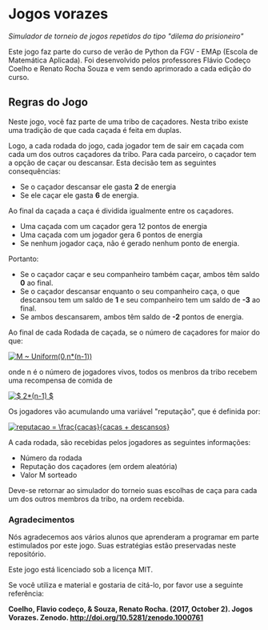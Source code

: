 # Jogos vorazes


*Simulador de torneio de jogos repetidos do tipo "dilema do prisioneiro"*

Este jogo faz parte do curso de verão de Python da FGV - EMAp (Escola de Matemática Aplicada).
Foi desenvolvido pelos professores Flávio Codeço Coelho e Renato Rocha Souza e vem sendo aprimorado a cada edição do curso.



## Regras do Jogo

Neste jogo, você faz parte de uma tribo de caçadores. Nesta tribo existe uma tradição de que cada caçada é feita em duplas.

Logo, a cada rodada do jogo, cada jogador tem de sair em caçada com cada um dos outros caçadores da tribo. Para cada parceiro, o caçador tem a opção de caçar ou descansar. Esta decisão tem as seguintes consequências:   
 
+ Se o caçador descansar ele gasta **2** de energia
+ Se ele caçar ele gasta **6** de energia. 

Ao final da caçada a caça é dividida igualmente entre os caçadores. 

+ Uma caçada com um caçador gera 12 pontos de energia
+ Uma caçada com um jogador gera 6 pontos de energia
+ Se nenhum jogador caça, não é gerado nenhum ponto de energia.

Portanto:

+ Se o caçador caçar e seu companheiro também caçar, ambos têm saldo **0** ao final. 
+ Se o caçador descansar enquanto o seu companheiro caça, o que descansou tem um saldo de **1** e seu companheiro tem um saldo de **-3** ao final. 
+ Se ambos descansarem, ambos têm saldo de **-2** pontos de energia.

 Ao final de cada Rodada de caçada, se o número de caçadores for maior do que: 
 
 <a href="http://www.codecogs.com/eqnedit.php?latex=M&space;~&space;Uniform(0,n*(n-1))" target="_blank"><img src="http://latex.codecogs.com/gif.latex?M&space;~&space;Uniform(0,n*(n-1))" title="M ~ Uniform(0,n*(n-1))" /></a>
 
 onde n é o número de jogadores vivos, todos os menbros da tribo recebem uma recompensa de comida de 
 
 <a href="http://www.codecogs.com/eqnedit.php?latex=$&space;2*(n-1)&space;$" target="_blank"><img src="http://latex.codecogs.com/gif.latex?$&space;2*(n-1)&space;$" title="$ 2*(n-1) $" /></a>
 
Os jogadores vão acumulando uma variável "reputação", que é definida por:

<a href="http://www.codecogs.com/eqnedit.php?latex=reputacao&space;=&space;\frac{cacas}{cacas&space;&plus;&space;descansos}" target="_blank"><img src="http://latex.codecogs.com/gif.latex?reputacao&space;=&space;\frac{cacas}{cacas&space;&plus;&space;descansos}" title="reputacao = \frac{cacas}{cacas + descansos}" /></a>

A cada rodada, são recebidas pelos jogadores as seguintes informações:

+ Número da rodada
+ Reputação dos caçadores (em ordem aleatória)
+ Valor M sorteado 

Deve-se retornar ao simulador do torneio suas escolhas de caça para cada um dos outros membros da tribo, na ordem recebida. 

### Agradecimentos

Nós agradecemos aos vários alunos que aprenderam a programar em parte estimulados por este jogo.
Suas estratégias estão preservadas neste repositório.

Este jogo está licenciado sob a licença MIT.

Se você utiliza e material e gostaria de citá-lo, por favor use a seguinte referência:

**Coelho, Flavio codeço, & Souza, Renato Rocha. (2017, October 2). Jogos Vorazes. Zenodo. http://doi.org/10.5281/zenodo.1000761** 
